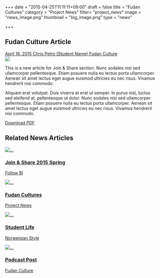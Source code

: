 +++
date = "2015-04-25T11:11:11+08:00"
draft = false
title = "Fudan Cultures"
category = "Project News"
filter= "project_news"
image = "news_image.png"
thumbnail = "big_image.png"
type = "news"

+++
<div class="row">
  <div class="col-sm-8 col-sm-offset-2">
    <h2 class="title">Fudan Culture Article</h2>
    <div class="toolbar">
      <a href="#">
        <i class="fa fa-calendar"></i>
        <span>April 18, 2015</span>
      </a>
      <a href="#">
        <i class="fa fa-user"></i>
        <span>Chris Petro (Student Name)</span>
      </a>
      <a href="#">
        <i class="fa fa-star-o"></i>
        <span>Fudan Culture</span>
      </a>
      <span class='st_sharethis'></span>
      <span class='st_facebook'></span>
      <span class='st_twitter'></span>
      <span class='st_linkedin'></span>
      <span class='st_pinterest'></span>
      <span class='st_email'></span>
    </div>
  </div>
</div>
<div class="row">
  <div class="col-sm-8 col-sm-offset-2">
    <img class="img-responsive center-block img-rounded-half margin-20 " src="https://placeholdit.imgix.net/~text?txtsize=84&txt=900%C3%97600&w=900&h=600" />
  </div>
</div>
<div class="row">
  <div class="col-sm-8 col-sm-offset-2">
    <p>This is a new article for Join & Share section. Nunc sodales nisi sed ullamcorper pellentesque. Etiam posuere nulla eu lectus porta ullamcorper. Aenean sit amet lectus eget augue euismod ultricies eu nec risus. Vivamus hendrerit nisi commodo.</p>
    <p>Aliquam erat volutpat. Duis viverra at erat ut semper. In purus nisl, luctus sed eleifend at, pellentesque ut dolor. Nunc sodales nisi sed ullamcorper pellentesque. Etiam posuere nulla eu lectus porta ullamcorper. Aenean sit amet lectus eget augue euismod ultricies eu nec risus. Vivamus hendrerit nisi commodo.</p>
    <a href='http://greatcarrot.com/fudan/images/2015Spring.pdf' class="btn">Download PDF</a>
  </div>
</div>
<div class="row">
  <div class="col-sm-12">
    <div class="page-header page-header-with-icon">
      <i class="fa fa-newspaper-o"></i>
      <h2>Related News Articles</h2>
    </div>
    <div class="row info-boxes">
      <div class="col-md-3 col-sm-6 col-xs-12 info-box portfolio-item">
        <a href="/news/join_and_share/">
          <div class="image-link">
            <i class="fa fa-search"></i>
            <img class="img-responsive img-rounded center-block" alt="..." width="..." height="..." src="http://placehold.it/800x800&amp;text=Big+image">
          </div>
          <h3 class="title">Join &amp; Share 2015 Spring</h3>
          <p class="category">Follow BI</p>
        </a>
      </div>
      <div class="col-md-3 col-sm-6 col-xs-12 info-box portfolio-item">
        <a href="/news/news_story/">
          <div class="image-link">
            <i class="fa fa-search"></i>
            <img class="img-responsive img-rounded center-block" alt="..." width="..." height="..." src="http://placehold.it/800x800&amp;text=Big+image">
          </div>
          <h3 class="title">Fudan Cultures</h3>
          <p class="category">Project News</p>
        </a>
      </div>
      <div class="col-md-3 col-sm-6 col-xs-12 info-box portfolio-item">
        <a href="/news/students/">
          <div class="image-link">
            <i class="fa fa-search"></i>
            <img class="img-responsive img-rounded center-block" alt="..." width="..." height="..." src="http://placehold.it/800x800&amp;text=Big+image">
          </div>
          <h3 class="title">Student Life</h3>
          <p class="category">Norweigian Style</p>
        </a>
      </div>
      <div class="col-md-3 col-sm-6 col-xs-12 info-box portfolio-item">
        <a href="/news/podcast/">
          <div class="image-link">
            <i class="fa fa-search"></i>
            <img class="img-responsive img-rounded center-block" alt="..." width="..." height="..." src="http://placehold.it/800x800&amp;text=Big+image">
          </div>
          <h3 class="title">Podcast Post</h3>
          <p class="category">Fudan Culture</p>
        </a>
      </div>
    </div>
  </div>
</div>